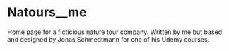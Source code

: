 # Natours__me

Home page for a ficticious nature tour company.
Written by me but based and designed by Jonas Schmedtmann for one of his Udemy courses.
